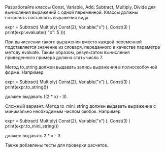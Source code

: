 ﻿Разработайте классы Const, Variable, Add, Subtract, Multiply, Divide для вычисления выражений с одной переменной. Классы должны позволять составлять выражения вида

expr = Subtract(
    Multiply(
        Const(2),
        Variable("x")
    ),
    Const(3)
)
print(expr.evaluate({ "x": 5 }))

При вычислении такого выражения вместо каждой переменной подставляется значение из словаря, переданного в качестве параметра методу evaluate. Таким образом, результатом вычисления приведенного примера должно стать число 7.

Метод to_string должен выдавать запись выражения в полноскобочной форме. Например

expr = Subtract(
    Multiply(
        Const(2),
        Variable("x")
    ),
    Const(3)
)
print(expr.to_string())

должен выдавать ((2 * x) - 3).

Сложный вариант. Метод to_mini_string должен выдавать выражение с минимально необходимым числом скобок. Например

expr = Subtract(
    Multiply(
        Const(2),
        Variable("x")
    ),
    Const(3)
)
print(expr.to_mini_string())

должен выдавать 2 * x - 3.

Также добавлены тесты для проверки расчетов.
